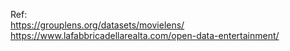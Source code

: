 

Ref:  
https://grouplens.org/datasets/movielens/  
https://www.lafabbricadellarealta.com/open-data-entertainment/  
